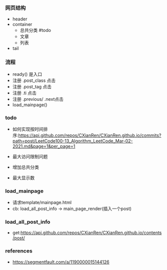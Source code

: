 ### 网页结构
+ header
+ container
    + 总共分类  #todo
    + 文章
    + 列表
+ tail

### 流程
+ ready() 是入口
+ 注册 .post_class 点击
+ 注册 .post_tag 点击
+ 注册 .ti 点击
+ 注册 .previous/ .next点击
+ load_mainpage()

### todo
+ 如何实现按时间排序:https://api.github.com/repos/CXianRen/CXianRen.github.io/commits?path=post/LeetCode100-13_Algorithm_LeetCode_Mar-02-2021.md&page=1&per_page=1

+ 最大访问限制问题

+ 增加总共分类
+ 最大显示数

### load_mainpage
+ 请求template/mainpage.html
+ cb: load_all_post_info -> main_page_render(插入一个post)

### load_all_post_info
+ get:https://api.github.com/repos/CXianRen/CXianRen.github.io/contents/post/

### references
+ https://segmentfault.com/a/1190000015144126


